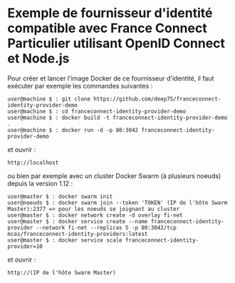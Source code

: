 # Exemple de fournisseur d'identité compatible avec France Connect Particulier utilisant OpenID Connect et Node.js
Pour créer et lancer l'image Docker de ce fournisseur d'identité, il faut exécuter par exemple les commandes suivantes :

    user@machine $ : git clone https://github.com/deep75/franceconnect-identity-provider-demo
    user@machine $ : cd franceconnect-identity-provider-demo
    user@machine $ : docker build -t franceconnect-identity-provider-demo .
    user@machine $ : docker run -d -p 80:3042 franceconnect-identity-provider-demo

et ouvrir :

    http://localhost


ou bien par exemple avec un cluster Docker Swarm (à plusieurs noeuds) depuis la version 1.12 :

    user@master $ : docker swarm init
    user@noeuds $ : docker swarm join --token 'TOKEN' (IP de l'hôte Swarm Master):2377 => pour les noeuds se joignant au cluster
    user@master $ : docker network create -d overlay fi-net
    user@master $ : docker service create --name franceconnect-identity-provider --network fi-net --replicas 5 -p 80:3042/tcp mcas/franceconnect-identity-providers:latest
    user@master $ : docker service scale franceconnect-identity-provider=10

et ouvrir :

    http://(IP de l'hôte Swarm Master)
